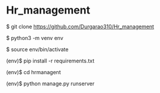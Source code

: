 # Hr_management

$ git clone https://github.com/Durgarao310/Hr_management

$ python3 -m venv env 

$ source env/bin/activate

(env)$ pip install -r requirements.txt

(env)$ cd hrmanagent 

(env)$ python manage.py runserver

